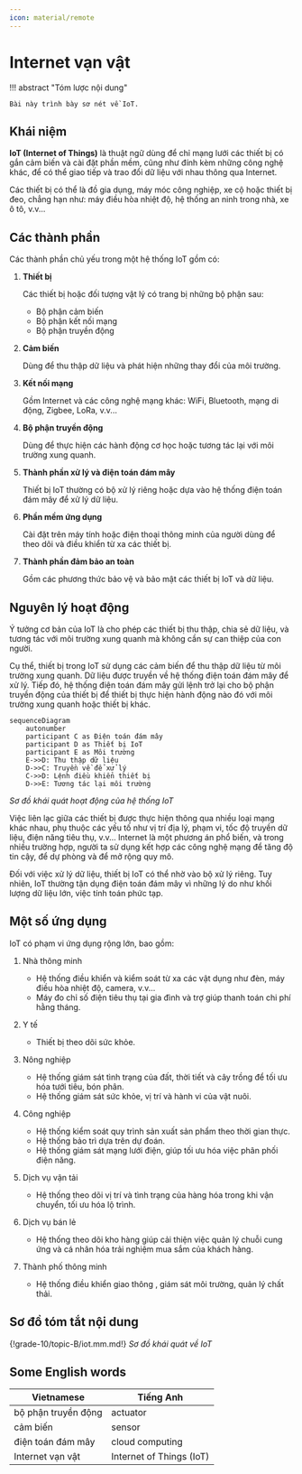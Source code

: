 ```yaml
---
icon: material/remote
---
```


# Internet vạn vật

!!! abstract "Tóm lược nội dung"

    Bài này trình bày sơ nét về IoT.

## Khái niệm

**IoT (Internet of Things)** là thuật ngữ dùng để chỉ mạng lưới các thiết bị có gắn cảm biến và cài đặt phần mềm, cũng như đính kèm những công nghệ khác, để có thể giao tiếp và trao đổi dữ liệu với nhau thông qua Internet.

Các thiết bị có thể là đồ gia dụng, máy móc công nghiệp, xe cộ hoặc thiết bị đeo, chẳng hạn như: máy điều hòa nhiệt độ, hệ thống an ninh trong nhà, xe ô tô, v.v...

## Các thành phần

Các thành phần chủ yếu trong một hệ thống IoT gồm có:  

1. **Thiết bị**
    
    Các thiết bị hoặc đối tượng vật lý có trang bị những bộ phận sau:
    
    - Bộ phận cảm biến    
    - Bộ phận kết nối mạng    
    - Bộ phận truyền động

2. **Cảm biến**

    Dùng để thu thập dữ liệu và phát hiện những thay đổi của môi trường.

3. **Kết nối mạng**

    Gồm Internet và các công nghệ mạng khác: WiFi, Bluetooth, mạng di động, Zigbee, LoRa, v.v...

4. **Bộ phận truyền động**

    Dùng để thực hiện các hành động cơ học hoặc tương tác lại với môi trường xung quanh.

5. **Thành phần xử lý và điện toán đám mây**

    Thiết bị IoT thường có bộ xử lý riêng hoặc dựa vào hệ thống điện toán đám mây để xử lý dữ liệu.

6. **Phần mềm ứng dụng**

    Cài đặt trên máy tính hoặc điện thoại thông minh của người dùng để theo dõi và điều khiển từ xa các thiết bị.

7. **Thành phần đảm bảo an toàn**

    Gồm các phương thức bảo vệ và bảo mật các thiết bị IoT và dữ liệu.

## Nguyên lý hoạt động

Ý tưởng cơ bản của IoT là cho phép các thiết bị thu thập, chia sẻ dữ liệu, và tương tác với môi trường xung quanh mà không cần sự can thiệp của con người. 

Cụ thể, thiết bị trong IoT sử dụng các cảm biến để thu thập dữ liệu từ môi trường xung quanh. Dữ liệu được truyền về hệ thống điện toán đám mây để xử lý. Tiếp đó, hệ thống điện toán đám mây gửi lệnh trở lại cho bộ phận truyền động của thiết bị để thiết bị thực hiện hành động nào đó với môi trường xung quanh hoặc thiết bị khác. 

``` mermaid
sequenceDiagram
    autonumber
    participant C as Điện toán đám mây
    participant D as Thiết bị IoT
    participant E as Môi trường
    E->>D: Thu thập dữ liệu
    D->>C: Truyền về để xử lý
    C->>D: Lệnh điều khiển thiết bị
    D->>E: Tương tác lại môi trường
```
*Sơ đồ khái quát hoạt động của hệ thống IoT*

Việc liên lạc giữa các thiết bị được thực hiện thông qua nhiều loại mạng khác nhau, phụ thuộc các yếu tố như vị trí địa lý, phạm vi, tốc độ truyền dữ liệu, điện năng tiêu thụ, v.v... Internet là một phương án phổ biến, và trong nhiều trường hợp, người ta sử dụng kết hợp các công nghệ mạng để tăng độ tin cậy, để dự phòng và để mở rộng quy mô.

Đối với việc xử lý dữ liệu, thiết bị IoT có thể nhờ vào bộ xử lý riêng. Tuy nhiên, IoT thường tận dụng điện toán đám mây vì những lý do như khối lượng dữ liệu lớn, việc tính toán phức tạp.

## Một số ứng dụng

IoT có phạm vi ứng dụng rộng lớn, bao gồm:

1. Nhà thông minh
    - Hệ thống điều khiển và kiểm soát từ xa các vật dụng như đèn, máy điều hòa nhiệt độ, camera, v.v...
    - Máy đo chỉ số điện tiêu thụ tại gia đình và trợ giúp thanh toán chi phí hằng tháng.

2. Y tế
    - Thiết bị theo dõi sức khỏe.

3. Nông nghiệp
    - Hệ thống giám sát tình trạng của đất, thời tiết và cây trồng để tối ưu hóa tưới tiêu, bón phân.
    - Hệ thống giám sát sức khỏe, vị trí và hành vi của vật nuôi.

4. Công nghiệp
    - Hệ thống kiểm soát quy trình sản xuất sản phẩm theo thời gian thực.
    - Hệ thống bảo trì dựa trên dự đoán.
    - Hệ thống giám sát mạng lưới điện, giúp tối ưu hóa việc phân phối điện năng.

5. Dịch vụ vận tải
    - Hệ thống theo dõi vị trí và tình trạng của hàng hóa trong khi vận chuyển, tối ưu hóa lộ trình.

6. Dịch vụ bán lẻ
    - Hệ thống theo dõi kho hàng giúp cải thiện việc quản lý chuỗi cung ứng và cá nhân hóa trải nghiệm mua sắm của khách hàng. 

7. Thành phố thông minh
    - Hệ thống điều khiển giao thông , giám sát môi trường, quản lý chất thải.

## Sơ đồ tóm tắt nội dung

{!grade-10/topic-B/iot.mm.md!}
*Sơ đồ khái quát về IoT*

## Some English words

| Vietnamese | Tiếng Anh | 
| --- | --- |
| bộ phận truyền động | actuator |
| cảm biến | sensor |
| điện toán đám mây | cloud computing |
| Internet vạn vật | Internet of Things (IoT) |